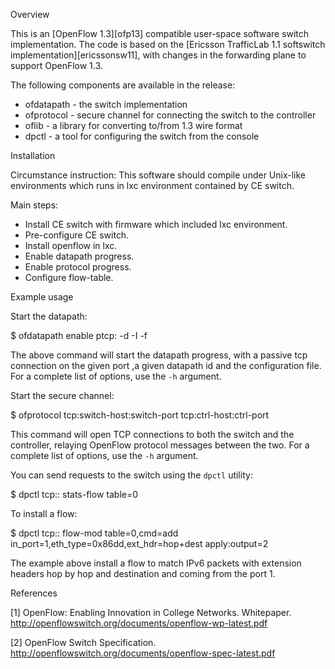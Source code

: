 Overview

This is an [OpenFlow 1.3][ofp13] compatible user-space software switch implementation. The code is based on the [Ericsson TrafficLab 1.1 softswitch implementation][ericssonsw11], with changes in the forwarding plane to support OpenFlow 1.3.

The following components are available in the release:
  - ofdatapath - the switch implementation
  - ofprotocol - secure channel for connecting the switch to the controller
  - oflib - a library for converting to/from 1.3 wire format
  - dpctl - a tool for configuring the switch from the console
  
Installation

Circumstance instruction:
This software should compile under Unix-like environments which runs in lxc environment contained by CE switch.

Main steps:
  - Install CE switch with firmware which included lxc environment.
  - Pre-configure CE switch.
  - Install openflow in lxc.
  - Enable datapath progress.
  - Enable protocol progress.
  - Configure flow-table.

Example usage

Start the datapath:

$ ofdatapath enable ptcp:<port> -d <dpid> -I <Ethernet port IP> -f <configuration file>

The above command will start the datapath progress, with a passive tcp connection on the given port ,a given datapath id and the configuration file. For a complete list of options, use the `-h` argument.

Start the secure channel:

$ ofprotocol tcp:switch-host:switch-port tcp:ctrl-host:ctrl-port 

This command will open TCP connections to both the switch and the controller, relaying OpenFlow protocol messages between the two. For a complete list of options, use the `-h` argument.

You can send requests to the switch using the `dpctl` utility:

$ dpctl tcp:<switch-host>:<switch-port> stats-flow table=0

To install a flow:

$ dpctl tcp:<switch-host>:<switch-port> flow-mod table=0,cmd=add in_port=1,eth_type=0x86dd,ext_hdr=hop+dest apply:output=2

The example above install a flow to match IPv6 packets with extension headers hop by hop and destination and coming from the port 1.

References

[1] OpenFlow: Enabling Innovation in College Networks.  Whitepaper.
    <http://openflowswitch.org/documents/openflow-wp-latest.pdf>

[2] OpenFlow Switch Specification.
    <http://openflowswitch.org/documents/openflow-spec-latest.pdf>


